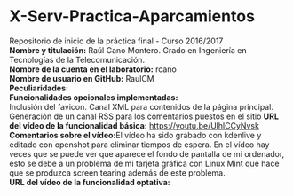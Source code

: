 # X-Serv-Practica-Aparcamientos
Repositorio de inicio de la práctica final - Curso 2016/2017<br>
<b>Nombre y titulación:</b> Raúl Cano Montero. Grado en Ingeniería en Tecnologías de la Telecomunicación.<br>
<b>Nombre de la cuenta en el laboratorio:</b> rcano<br>
<b>Nombre de usuario en GitHub:</b> RaulCM<br>
<b>Peculiaridades:</b><br>
<b>Funcionalidades opcionales implementadas:</b><br>
Inclusión del favicon.
Canal XML para contenidos de la página principal.
Generación de un canal RSS para los comentarios puestos en el sitio
<b>URL del vídeo de la funcionalidad básica:</b> https://youtu.be/UlhlCCyNvsk<br>
<b>Comentarios sobre el vídeo:</b>El vídeo ha sido grabado con kdenlive y editado con openshot para eliminar tiempos de espera.
En el vídeo hay veces que se puede ver que aparece el fondo de pantalla de mi ordenador, esto se debe a un problema de mi tarjeta gráfica con Linux Mint que hace que se produzca screen tearing además de este problema.<br>
<b>URL del vídeo de la funcionalidad optativa:</b><br>
